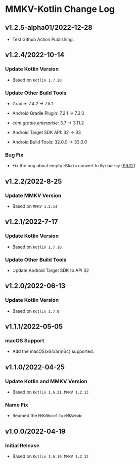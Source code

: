 # MMKV-Kotlin Change Log

## v1.2.5-alpha01/2022-12-28

* Test Github Action Publishing.

## v1.2.4/2022-10-14

### Update Kotlin Version

* Based on `Kotlin 1.7.20`

### Update Other Build Tools

* Gradle: 7.4.2 -> 7.5.1

* Android Gradle Plugin: 7.2.1 -> 7.3.0

* *com.gradle.enterprise*: 3.7 -> 3.11.2

* Android Target SDK API: 32 -> 33

* Android Build Tools: 32.0.0 -> 33.0.0

### Bug Fix

* Fix the bug about empty `NSData` convert to `ByteArray` ([PR#2](https://github.com/ctripcorp/mmkv-kotlin/pull/2))

## v1.2.2/2022-8-25

### Update MMKV Version
* Based on `MMKV 1.2.14`

## v1.2.1/2022-7-17

### Update Kotlin Version

* Based on `Kotlin 1.7.10`

### Update Other Build Tools

* Update Android Target SDK to API 32

## v1.2.0/2022-06-13

### Update Kotlin Version
* Based on `Kotlin 1.7.0`

## v1.1.1/2022-05-05

### macOS Support

* Add the macOS(x64/arm64) supported.

## v1.1.0/2022-04-25

### Update Kotlin and MMKV Version

* Based on `Kotlin 1.6.21`, `MMKV 1.2.13`

### Name Fix

* Reamed the `MMKVModel` to `MMKVMode`

## v1.0.0/2022-04-19

### Initial Release
* Based on `Kotlin 1.6.10`, `MMKV 1.2.12`